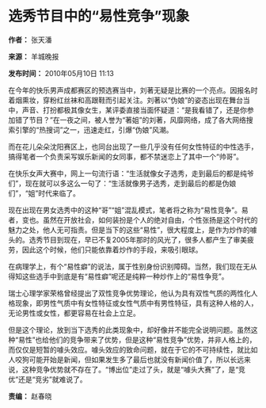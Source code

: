 # 选秀节目中的“易性竞争”现象

**作者：** 张天潘

**来源：** 羊城晚报

**发布时间：** 2010年05月10日 11:13

在今年的快乐男声成都赛区的预选赛当中，刘著无疑是比赛的一个亮点。因报名时着烟熏妆，穿粉红丝袜和高跟鞋而引起关注。刘著以“伪娘”的姿态出现在舞台当中，声音、打扮都极其像女生，某评委直接当面怀疑道：“是我看错了，还是你参加错了节目？”在一夜之间，被人誉为“著姐”的刘著，风靡网络，成了各大网络搜索引擎的“热搜词”之一，迅速走红，引爆“伪娘”风潮。

而在花儿朵朵沈阳赛区上，也同台出现了一些几乎没有任何女性特征的中性选手，搞得笔者一个负责采写娱乐新闻的女同事，都不禁迷恋上了其中一个“帅哥”。

在快乐女声大赛中，网上一句流行语：“生活就像女子选秀，走到最后的都是纯爷们”，现在就可以多这么一句了：“生活就像男子选秀，走到最后的都是伪娘们”，“姐”时代来临了。

现在出现在男女选秀中的这种“哥”“姐”混乱模式，笔者将之称为“易性竞争”。易者，变也。虽然在开放社会，如何装扮是个人的绝对自由，个性张扬是这个时代的魅力之处，他人无可指责。但是当下的这些“易性”，很大程度上，是作为炒作的噱头的。选秀节目到现在，早已不复2005年那时的风光了，很多人都产生了审美疲劳，因此这个时候，他们只能依靠着炒作的手段，来吸引眼球。

在病理学上，有个“易性癖”的说法，属于性别身份识别障碍。当然，我们现在无从得知这些选手中到底是有“易性癖”呢还是纯粹一种炒作上的“易性争竞”。

瑞士心理学家荣格曾经提出了双性竞争优势理论，他认为具有双性气质的两性化人格现象，即男性气质中有女性特征或女性气质中有男性特征，具有这种人格的人，无论男性或女性，都更容易在社会上立足。

但是这个理论，放到当下选秀的此类现象中，却好像并不能完全说明问题。虽然这种“易性”也给他们的竞争带来了优势，但是这种“易性竞争”优势，并非人格上的，而仅仅是短暂的噱头效应。噱头效应的致命问题，就在于它的不可持续性，就比如人咬狗可能开始是新闻，但如果发生多了最后也就没有新闻价值了，所以长远来说，这种竞争优势就不存在了。“博出位”走过了头，就是“噱头大赛”了，是“竞优”还是“竞劣”就难说了。

**责编：** 赵春晓
